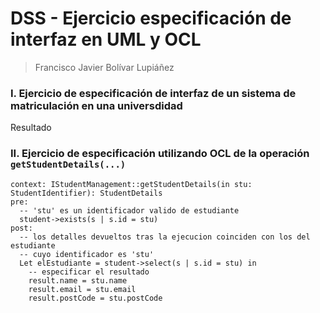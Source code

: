 # DSS - Ejercicio especificación de interfaz en UML y OCL

> Francisco Javier Bolívar Lupiáñez

### I. Ejercicio de especificación de interfaz de un sistema de matriculación en una universdidad

Resultado

### II. Ejercicio de especificación utilizando OCL de la operación `getStudentDetails(...)`

```
context: IStudentManagement::getStudentDetails(in stu: StudentIdentifier): StudentDetails
pre:
  -- 'stu' es un identificador valido de estudiante
  student->exists(s | s.id = stu)
post:
  -- los detalles devueltos tras la ejecucion coinciden con los del estudiante
  -- cuyo identificador es 'stu'
  Let elEstudiante = student->select(s | s.id = stu) in
    -- especificar el resultado
    result.name = stu.name
    result.email = stu.email
    result.postCode = stu.postCode
```
